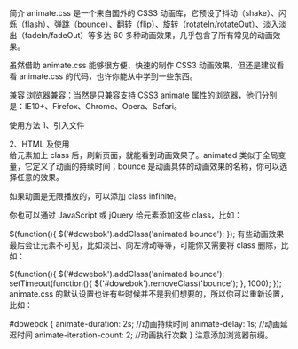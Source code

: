 简介
animate.css 是一个来自国外的 CSS3 动画库，它预设了抖动（shake）、闪烁（flash）、弹跳（bounce）、翻转（flip）、旋转（rotateIn/rotateOut）、淡入淡出（fadeIn/fadeOut）等多达 60 多种动画效果，几乎包含了所有常见的动画效果。

虽然借助 animate.css 能够很方便、快速的制作 CSS3 动画效果，但还是建议看看 animate.css 的代码，也许你能从中学到一些东西。

兼容
浏览器兼容：当然是只兼容支持 CSS3 animate 属性的浏览器，他们分别是：IE10+、Firefox、Chrome、Opera、Safari。

使用方法
1、引入文件
<link rel="stylesheet" href="animate.min.css">
2、HTML 及使用
<div class="animated bounce" id="dowebok"></div>
给元素加上 class 后，刷新页面，就能看到动画效果了。animated 类似于全局变量，它定义了动画的持续时间；bounce 是动画具体的动画效果的名称，你可以选择任意的效果。

如果动画是无限播放的，可以添加 class infinite。

你也可以通过 JavaScript 或 jQuery 给元素添加这些 class，比如：

$(function(){
    $('#dowebok').addClass('animated bounce');
});
有些动画效果最后会让元素不可见，比如淡出、向左滑动等等，可能你又需要将 class 删除，比如：

$(function(){
    $('#dowebok').addClass('animated bounce');
    setTimeout(function(){
        $('#dowebok').removeClass('bounce');
    }, 1000);
});
animate.css 的默认设置也许有些时候并不是我们想要的，所以你可以重新设置，比如：

#dowebok {
    animate-duration: 2s;    //动画持续时间
    animate-delay: 1s;    //动画延迟时间
    animate-iteration-count: 2;    //动画执行次数
}
注意添加浏览器前缀。
